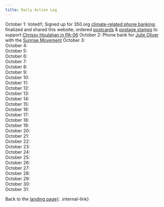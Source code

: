 ```yaml
---
title: Daily Action Log
---
```


October 1: Voted!!; Signed up for 350.org [climate-related phone banking](https://act.350.org/go/212663?aktmid=tm4915495.EwCjwv&akid=a22330370.3000156.wflPtj&t=1&source=conf); finalized and shared this website; ordered [postcards](https://www.etsy.com/listing/616789343/state-birds-set-of-100-vote-postcards?ref=shop_home_active_49&crt=1) & [postage stamps](https://www.ebay.com/itm/35-Cent-combo-rate-postage-for-50-post-cards-Stamps-face-17-50-for-14-55/264874231787?hash=item3dabbc07eb:g:yNsAAOSwqoxcT3rm) to support [Chrissy Houlahan in PA-06](https://www.chrissyhoulahanforcongress.com/)
October 2:  Phone bank for [Julie Oliver](https://www.google.com/url?sa=t&rct=j&q=&esrc=s&source=web&cd=&cad=rja&uact=8&ved=2ahUKEwjGwtObjZfsAhXHgXIEHTccCWAQFjAAegQIAxAC&url=https%3A%2F%2Fballotpedia.org%2FJulie_Oliver&usg=AOvVaw3xmrOQ2bEaJtX5HlaUja79) with the [Sunrise Movement](https://www.sunrisemovement.org/campaign/phone-banking/)
October 3:  
October 4:  
October 5:  
October 6:  
October 7:  
October 8:  
October 9:  
October 10:  
October 11:  
October 12:  
October 13:  
October 14:  
October 15:  
October 16:  
October 17:  
October 18:  
October 19:  
October 20:  
October 21:  
October 22:  
October 23:  
October 24:  
October 25:  
October 26:  
October 27:  
October 28:  
October 29:  
October 30:  
October 31:  

Back to the [landing page](/PoliticalActionOct2020/landingpage){: .internal-link}
